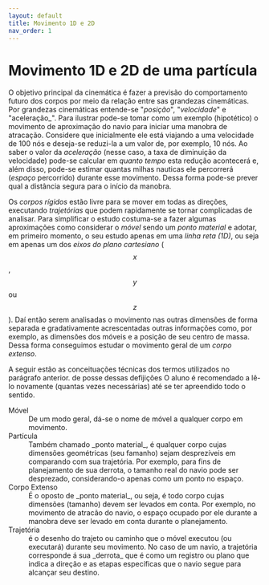 ```yaml
---
layout: default
title: Movimento 1D e 2D
nav_order: 1
---
```


# Movimento 1D e 2D de uma partícula

O objetivo principal da cinemática é fazer a previsão do comportamento futuro dos corpos por meio da relação entre sas grandezas cinemáticas. Por grandezas cinemáticas entende-se "_posição_", "_velocidade_" e "aceleração_". Para ilustrar pode-se tomar como um exemplo (hipotético) o movimento de aproximação do navio para iniciar uma manobra de atracação. Considere que inicialmente ele está viajando a uma velocidade de 100 nós e deseja-se reduzi-la a um valor de, por exemplo, 10 nós. Ao saber o valor da _aceleração_ (nesse caso, a taxa de diminuição da velocidade) pode-se calcular em _quanto tempo_ esta redução acontecerá e, além disso, pode-se estimar quantas milhas nauticas ele percorrerá (_espaço_ percorrido) durante esse movimento. Dessa forma pode-se prever qual a distância segura para o início da manobra.

Os _corpos rígidos_ estão livre para se mover em todas as direções, executando _trajetórias_ que podem rapidamente se tornar complicadas de analisar. Para simplificar o estudo costuma-se a fazer algumas aproximações como considerar o _móvel_ sendo um _ponto material_ e adotar, em primeiro momento, o seu estudo apenas em uma _linha reta (1D)_, ou seja em apenas um dos _eixos do plano cartesiano_ ($$x$$, $$y$$ ou $$z$$). Daí então serem analisadas o movimento nas outras dimensões de forma separada e gradativamente acrescentadas outras informações como, por exemplo, as dimensões dos móveis e a posição de seu centro de massa. Dessa forma conseguimos estudar o movimento geral de um _corpo extenso_.

A seguir estão as conceituações técnicas dos termos utilizados no parágrafo anterior. de posse dessas defijições O aluno é recomendado a lê-lo novamente (quantas vezes necessárias) até se ter apreendido todo o sentido.

<dl>
<dt>Móvel</dt>
<dd>De um modo geral, dá-se o nome de móvel a qualquer corpo em movimento.</dd>
<dt>Partícula</dt> 
<dd>Também chamado _ponto material_, é qualquer corpo cujas dimensões geométricas (seu famanho) sejam desprezíveis em comparando com sua trajetória. Por exemplo, para fins de planejamento de sua derrota,  o tamanho real do navio pode ser desprezado, considerando-o apenas como um ponto no espaço.</dd>
<dt>Corpo Extenso</dt><dd>É o oposto de _ponto material_, ou seja, é todo corpo cujas dimensões (tamanho) devem ser levados em conta. Por exemplo, no movimento de atracão do navio, o espaço ocupado por ele durante a manobra deve ser levado em conta durante o planejamento.</dd>
<dt>Trajetória</dt>
<dd>é o desenho do trajeto ou caminho que o móvel executou (ou executará) durante seu movimento. No caso de um navio, a trajetória corresponde á sua _derrota_ que é como um registro ou plano que indica a direção e as etapas específicas que o navio segue para alcançar seu destino.</dd>
</dl>